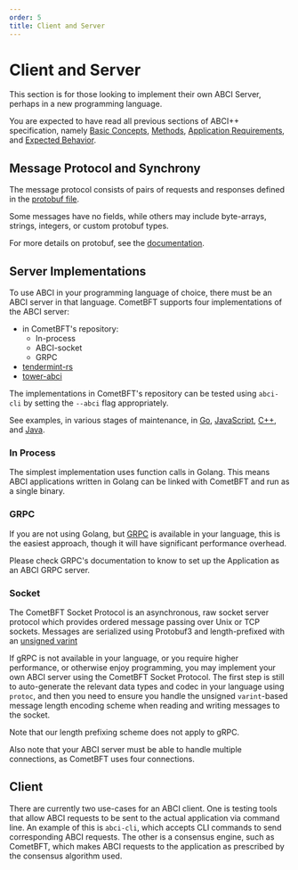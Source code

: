 ```yaml
---
order: 5
title: Client and Server
---
```


# Client and Server

This section is for those looking to implement their own ABCI Server, perhaps in
a new programming language.

You are expected to have read all previous sections of ABCI++ specification, namely
[Basic Concepts](./abci%2B%2B_basic_concepts.md),
[Methods](./abci%2B%2B_methods.md),
[Application Requirements](./abci%2B%2B_app_requirements.md), and
[Expected Behavior](./abci%2B%2B_comet_expected_behavior.md).

## Message Protocol and Synchrony

The message protocol consists of pairs of requests and responses defined in the
[protobuf file](https://github.com/KYVENetwork/cometbft/v37/blob/v0.37.x/proto/tendermint/abci/types.proto).

Some messages have no fields, while others may include byte-arrays, strings, integers,
or custom protobuf types.

For more details on protobuf, see the [documentation](https://developers.google.com/protocol-buffers/docs/overview).

<!--
As of v0.36 requests are synchronous. For each of ABCI++'s four connections (see
[Connections](./abci%2B%2B_app_requirements.md)), when CometBFT issues a request to the
Application, it will wait for the response before continuing execution. As a side effect,
requests and responses are ordered for each connection, but not necessarily across connections.
-->
## Server Implementations

To use ABCI in your programming language of choice, there must be an ABCI
server in that language. CometBFT supports four implementations of the ABCI server:

- in CometBFT's repository:
    - In-process
    - ABCI-socket
    - GRPC
- [tendermint-rs](https://github.com/informalsystems/tendermint-rs)
- [tower-abci](https://github.com/penumbra-zone/tower-abci)

The implementations in CometBFT's repository can be tested using `abci-cli` by setting
the `--abci` flag appropriately.

See examples, in various stages of maintenance, in
[Go](https://github.com/KYVENetwork/cometbft/v37/tree/v0.37.x/abci/server),
[JavaScript](https://github.com/tendermint/js-abci),
[C++](https://github.com/mdyring/cpp-tmsp), and
[Java](https://github.com/jTendermint/jabci).

### In Process

The simplest implementation uses function calls in Golang.
This means ABCI applications written in Golang can be linked with CometBFT and run as a single binary.

### GRPC

If you are not using Golang,
but [GRPC](https://grpc.io/) is available in your language, this is the easiest approach,
though it will have significant performance overhead.

Please check GRPC's documentation to know to set up the Application as an
ABCI GRPC server.

### Socket

The CometBFT Socket Protocol is an asynchronous, raw socket server protocol which provides ordered
message passing over Unix or TCP sockets. Messages are serialized using Protobuf3 and length-prefixed
with an [unsigned varint](https://developers.google.com/protocol-buffers/docs/encoding?csw=1#varints)

If gRPC is not available in your language, or you require higher performance, or
otherwise enjoy programming, you may implement your own ABCI server using the
CometBFT Socket Protocol. The first step is still to auto-generate the
relevant data types and codec in your language using `protoc`, and then you need to
ensure you handle the unsigned `varint`-based message length encoding scheme
when reading and writing messages to the socket.

Note that our length prefixing scheme does not apply to gRPC.

Also note that your ABCI server must be able to handle multiple connections,
as CometBFT uses four connections.

## Client

There are currently two use-cases for an ABCI client. One is testing
tools that allow ABCI requests to be sent to the actual application via
command line. An example of this is `abci-cli`, which accepts CLI commands
to send corresponding ABCI requests.
The other is a consensus engine, such as CometBFT,
which makes ABCI requests to the application as prescribed by the consensus
algorithm used.
